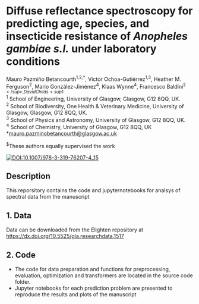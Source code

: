 # Diffuse reflectance spectroscopy for predicting age, species, and insecticide resistance of *Anopheles gambiae s.l.* under laboratory conditions

Mauro Pazmiño Betancourth<sup>1,2,*</sup>, Victor Ochoa-Gutiérrez<sup>1,3</sup>, Heather M. Ferguson<sup>2</sup>, Mario González-Jiménez<sup>4</sup>, Klaas Wynne<sup>4</sup>, Francesco Baldini<sup>2$</sup>, David Childs<sup1$</sup><br>
<sup>1</sup> School of Engineering, University of Glasgow, Glasgow, G12 8QQ, UK.<br>
<sup>2</sup> School of Biodiversity, One Health & Veterinary Medicine, University of Glasgow, Glasgow, G12 8QQ, UK.<br>
<sup>3</sup> School of Physics and Astronomy, University of Glasgow, G12 8QQ, UK.<br>
<sup>4</sup> School of Chemistry, University of Glasgow, G12 8QQ, UK<br>
*mauro.pazminobetancourth@glasgow.ac.uk

<sup>$</sup>These authors equally supervised the work

[![DOI:10.1007/978-3-319-76207-4_15](https://zenodo.org/badge/DOI/10.1038/s41598-023-45696-x.svg)](https://doi.org/10.1007/978-3-319-76207-4_15)




## Description
This reporsitory contains the code and jupyternotebooks for analsys of spectral data from the manuscript

## 1. Data
Data can be downloaded from the Elighten repository at https://dx.doi.org/10.5525/gla.researchdata.1517


## 2. Code
- The code for data preparation and functions for  preprocessing, evaluation, optimization and transformers are located in the source code folder.
- Jupyter notebooks for each prediction problem are presented to reproduce the results and plots of the manuscript 

